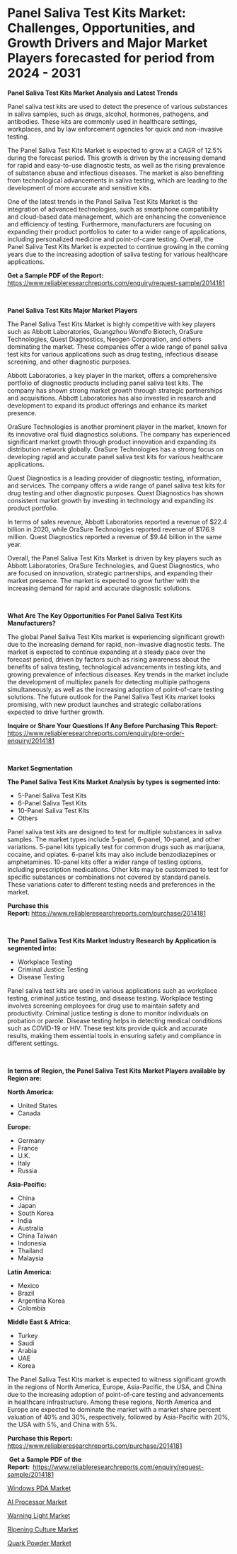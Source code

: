 <p><h1>Panel Saliva Test Kits Market: Challenges, Opportunities, and Growth Drivers and Major Market Players forecasted for period from 2024 - 2031</h1></p><p><strong>Panel Saliva Test Kits Market Analysis and Latest Trends</strong></p>
<p><p>Panel saliva test kits are used to detect the presence of various substances in saliva samples, such as drugs, alcohol, hormones, pathogens, and antibodies. These kits are commonly used in healthcare settings, workplaces, and by law enforcement agencies for quick and non-invasive testing.</p><p>The Panel Saliva Test Kits Market is expected to grow at a CAGR of 12.5% during the forecast period. This growth is driven by the increasing demand for rapid and easy-to-use diagnostic tests, as well as the rising prevalence of substance abuse and infectious diseases. The market is also benefiting from technological advancements in saliva testing, which are leading to the development of more accurate and sensitive kits.</p><p>One of the latest trends in the Panel Saliva Test Kits Market is the integration of advanced technologies, such as smartphone compatibility and cloud-based data management, which are enhancing the convenience and efficiency of testing. Furthermore, manufacturers are focusing on expanding their product portfolios to cater to a wider range of applications, including personalized medicine and point-of-care testing. Overall, the Panel Saliva Test Kits Market is expected to continue growing in the coming years due to the increasing adoption of saliva testing for various healthcare applications.</p></p>
<p><strong>Get a Sample PDF of the Report:&nbsp;</strong> <a href="https://www.reliableresearchreports.com/enquiry/request-sample/2014181">https://www.reliableresearchreports.com/enquiry/request-sample/2014181</a></p>
<p>&nbsp;</p>
<p><strong>Panel Saliva Test Kits Major Market Players</strong></p>
<p><p>The Panel Saliva Test Kits Market is highly competitive with key players such as Abbott Laboratories, Guangzhou Wondfo Biotech, OraSure Technologies, Quest Diagnostics, Neogen Corporation, and others dominating the market. These companies offer a wide range of panel saliva test kits for various applications such as drug testing, infectious disease screening, and other diagnostic purposes.</p><p>Abbott Laboratories, a key player in the market, offers a comprehensive portfolio of diagnostic products including panel saliva test kits. The company has shown strong market growth through strategic partnerships and acquisitions. Abbott Laboratories has also invested in research and development to expand its product offerings and enhance its market presence.</p><p>OraSure Technologies is another prominent player in the market, known for its innovative oral fluid diagnostics solutions. The company has experienced significant market growth through product innovation and expanding its distribution network globally. OraSure Technologies has a strong focus on developing rapid and accurate panel saliva test kits for various healthcare applications.</p><p>Quest Diagnostics is a leading provider of diagnostic testing, information, and services. The company offers a wide range of panel saliva test kits for drug testing and other diagnostic purposes. Quest Diagnostics has shown consistent market growth by investing in technology and expanding its product portfolio.</p><p>In terms of sales revenue, Abbott Laboratories reported a revenue of $22.4 billion in 2020, while OraSure Technologies reported revenue of $176.9 million. Quest Diagnostics reported a revenue of $9.44 billion in the same year.</p><p>Overall, the Panel Saliva Test Kits Market is driven by key players such as Abbott Laboratories, OraSure Technologies, and Quest Diagnostics, who are focused on innovation, strategic partnerships, and expanding their market presence. The market is expected to grow further with the increasing demand for rapid and accurate diagnostic solutions.</p></p>
<p>&nbsp;</p>
<p><strong>What Are The Key Opportunities For Panel Saliva Test Kits Manufacturers?</strong></p>
<p><p>The global Panel Saliva Test Kits market is experiencing significant growth due to the increasing demand for rapid, non-invasive diagnostic tests. The market is expected to continue expanding at a steady pace over the forecast period, driven by factors such as rising awareness about the benefits of saliva testing, technological advancements in testing kits, and growing prevalence of infectious diseases. Key trends in the market include the development of multiplex panels for detecting multiple pathogens simultaneously, as well as the increasing adoption of point-of-care testing solutions. The future outlook for the Panel Saliva Test Kits market looks promising, with new product launches and strategic collaborations expected to drive further growth.</p></p>
<p><strong>Inquire or Share Your Questions If Any Before Purchasing This Report:</strong> <a href="https://www.reliableresearchreports.com/enquiry/pre-order-enquiry/2014181">https://www.reliableresearchreports.com/enquiry/pre-order-enquiry/2014181</a></p>
<p>&nbsp;</p>
<p><strong>Market Segmentation</strong></p>
<p><strong>The Panel Saliva Test Kits Market Analysis by types is segmented into:</strong></p>
<p><ul><li>5-Panel Saliva Test Kits</li><li>6-Panel Saliva Test Kits</li><li>10-Panel Saliva Test Kits</li><li>Others</li></ul></p>
<p><p>Panel saliva test kits are designed to test for multiple substances in saliva samples. The market types include 5-panel, 6-panel, 10-panel, and other variations. 5-panel kits typically test for common drugs such as marijuana, cocaine, and opiates. 6-panel kits may also include benzodiazepines or amphetamines. 10-panel kits offer a wider range of testing options, including prescription medications. Other kits may be customized to test for specific substances or combinations not covered by standard panels. These variations cater to different testing needs and preferences in the market.</p></p>
<p><strong>Purchase this Report:&nbsp;</strong><a href="https://www.reliableresearchreports.com/purchase/2014181">https://www.reliableresearchreports.com/purchase/2014181</a></p>
<p>&nbsp;</p>
<p><strong>The Panel Saliva Test Kits Market Industry Research by Application is segmented into:</strong></p>
<p><ul><li>Workplace Testing</li><li>Criminal Justice Testing</li><li>Disease Testing</li></ul></p>
<p><p>Panel saliva test kits are used in various applications such as workplace testing, criminal justice testing, and disease testing. Workplace testing involves screening employees for drug use to maintain safety and productivity. Criminal justice testing is done to monitor individuals on probation or parole. Disease testing helps in detecting medical conditions such as COVID-19 or HIV. These test kits provide quick and accurate results, making them essential tools in ensuring safety and compliance in different settings.</p></p>
<p>&nbsp;</p>
<p><strong>In terms of Region, the Panel Saliva Test Kits Market Players available by Region are:</strong></p>
<p>
    <p> <strong> North America: </strong>
        <ul>
            <li>United States</li>
            <li>Canada</li>
        </ul>
        </p> 
    <p> <strong> Europe: </strong>
        <ul>
            <li>Germany</li>
            <li>France</li>
            <li>U.K.</li>
            <li>Italy</li>
            <li>Russia</li>
        </ul>
        </p> 
    <p> <strong> Asia-Pacific: </strong>
        <ul>
            <li>China</li>
            <li>Japan</li>
            <li>South Korea</li>
            <li>India</li>
            <li>Australia</li>
            <li>China Taiwan</li>
            <li>Indonesia</li>
            <li>Thailand</li>
            <li>Malaysia</li>
        </ul>
        </p> 
    <p> <strong> Latin America: </strong>
        <ul>
            <li>Mexico</li>
            <li>Brazil</li>
            <li>Argentina Korea</li>
            <li>Colombia</li>
        </ul>
        </p> 
    <p> <strong> Middle East & Africa: </strong>
        <ul>
            <li>Turkey</li>
            <li>Saudi</li>
            <li>Arabia</li>
            <li>UAE</li>
            <li>Korea</li>
        </ul>
    </p>
    </p>
<p><p>The Panel Saliva Test Kits market is expected to witness significant growth in the regions of North America, Europe, Asia-Pacific, the USA, and China due to the increasing adoption of point-of-care testing and advancements in healthcare infrastructure. Among these regions, North America and Europe are expected to dominate the market with a market share percent valuation of 40% and 30%, respectively, followed by Asia-Pacific with 20%, the USA with 5%, and China with 5%.</p></p>
<p><strong>Purchase this Report: </strong><a href="https://www.reliableresearchreports.com/purchase/2014181">https://www.reliableresearchreports.com/purchase/2014181</a></p>
<p>&nbsp;<strong>Get a Sample PDF of the Report:&nbsp;&nbsp;</strong><a href="https://www.reliableresearchreports.com/enquiry/request-sample/2014181">https://www.reliableresearchreports.com/enquiry/request-sample/2014181</a></p>
<p><strong></strong></p>
<p><p><a href="https://view.publitas.com/reportprime-1/windows-pda-market-size-and-examines-its-market-scope-with-a-primary-focus-on-growth-opportunities-and-forecasted-trends-spanning-from-2024-to-2031/">Windows PDA Market</a></p><p><a href="https://view.publitas.com/reportprime-1/ai-processor-market-growth-market-trends-covid-19-impact-and-forecasts-for-period-from-2024-2031/">AI Processor Market</a></p><p><a href="https://nifty-kite-d51.notion.site/Warning-Light-Market-Size-Growing-and-Forecasted-for-period-from-2024-2031-and-provides-complete-m-d131fe54709b40c0a765787f63eeab5c">Warning Light Market</a></p><p><a href="https://ivy-potential-64b.notion.site/Decoding-the-Ripening-Culture-Market-A-Deep-Dive-into-the-Latest-Market-Trends-Market-Segmentation-1b5d275c2e844e5cbe7d5d920315e532">Ripening Culture Market</a></p><p><a href="https://five-trouble-98a.notion.site/Quark-Powder-Market-Research-Report-Forecasted-for-Period-from-2024-2031-by-Market-Type-Market-A-0b25856edec34f3994fbbf73b2bdc785">Quark Powder Market</a></p></p>